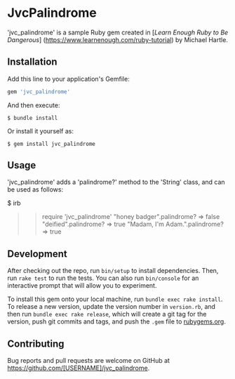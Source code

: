 # JvcPalindrome

'jvc_palindrome' is a sample Ruby gem created in [*Learn Enough Ruby to Be Dangerous*] (https://www.learnenough.com/ruby-tutorial) by Michael Hartle.

## Installation

Add this line to your application's Gemfile:

```ruby
gem 'jvc_palindrome'
```

And then execute:

    $ bundle install

Or install it yourself as:

    $ gem install jvc_palindrome

## Usage

'jvc_palindrome' adds a 'palindrome?' method to the 'String' class, and can be used as follows:

$ irb
>> require 'jvc_palindrome'
>>"honey badger".palindrome?
=> false
>> "deified".palindrome?
=> true
>> "Madam, I'm Adam.".palindrome?
=> true

## Development

After checking out the repo, run `bin/setup` to install dependencies. Then, run `rake test` to run the tests. You can also run `bin/console` for an interactive prompt that will allow you to experiment.

To install this gem onto your local machine, run `bundle exec rake install`. To release a new version, update the version number in `version.rb`, and then run `bundle exec rake release`, which will create a git tag for the version, push git commits and tags, and push the `.gem` file to [rubygems.org](https://rubygems.org).

## Contributing

Bug reports and pull requests are welcome on GitHub at https://github.com/[USERNAME]/jvc_palindrome.

